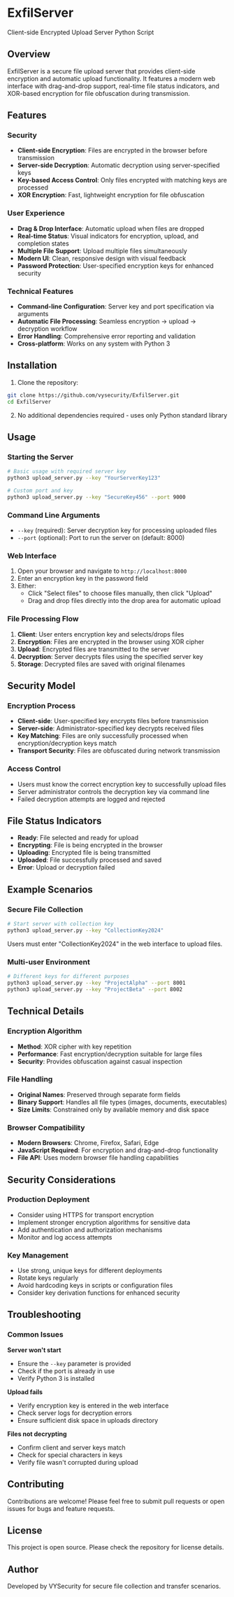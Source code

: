 # ExfilServer
Client-side Encrypted Upload Server Python Script

## Overview

ExfilServer is a secure file upload server that provides client-side encryption and automatic upload functionality. It features a modern web interface with drag-and-drop support, real-time file status indicators, and XOR-based encryption for file obfuscation during transmission.

## Features

### Security
- **Client-side Encryption**: Files are encrypted in the browser before transmission
- **Server-side Decryption**: Automatic decryption using server-specified keys
- **Key-based Access Control**: Only files encrypted with matching keys are processed
- **XOR Encryption**: Fast, lightweight encryption for file obfuscation

### User Experience
- **Drag & Drop Interface**: Automatic upload when files are dropped
- **Real-time Status**: Visual indicators for encryption, upload, and completion states
- **Multiple File Support**: Upload multiple files simultaneously
- **Modern UI**: Clean, responsive design with visual feedback
- **Password Protection**: User-specified encryption keys for enhanced security

### Technical Features
- **Command-line Configuration**: Server key and port specification via arguments
- **Automatic File Processing**: Seamless encryption → upload → decryption workflow
- **Error Handling**: Comprehensive error reporting and validation
- **Cross-platform**: Works on any system with Python 3

## Installation

1. Clone the repository:
```bash
git clone https://github.com/vysecurity/ExfilServer.git
cd ExfilServer
```

2. No additional dependencies required - uses only Python standard library

## Usage

### Starting the Server

```bash
# Basic usage with required server key
python3 upload_server.py --key "YourServerKey123"

# Custom port and key
python3 upload_server.py --key "SecureKey456" --port 9000
```

### Command Line Arguments

- `--key` (required): Server decryption key for processing uploaded files
- `--port` (optional): Port to run the server on (default: 8000)

### Web Interface

1. Open your browser and navigate to `http://localhost:8000`
2. Enter an encryption key in the password field
3. Either:
   - Click "Select files" to choose files manually, then click "Upload"
   - Drag and drop files directly into the drop area for automatic upload

### File Processing Flow

1. **Client**: User enters encryption key and selects/drops files
2. **Encryption**: Files are encrypted in the browser using XOR cipher
3. **Upload**: Encrypted files are transmitted to the server
4. **Decryption**: Server decrypts files using the specified server key
5. **Storage**: Decrypted files are saved with original filenames

## Security Model

### Encryption Process
- **Client-side**: User-specified key encrypts files before transmission
- **Server-side**: Administrator-specified key decrypts received files
- **Key Matching**: Files are only successfully processed when encryption/decryption keys match
- **Transport Security**: Files are obfuscated during network transmission

### Access Control
- Users must know the correct encryption key to successfully upload files
- Server administrator controls the decryption key via command line
- Failed decryption attempts are logged and rejected

## File Status Indicators

- **Ready**: File selected and ready for upload
- **Encrypting**: File is being encrypted in the browser
- **Uploading**: Encrypted file is being transmitted
- **Uploaded**: File successfully processed and saved
- **Error**: Upload or decryption failed

## Example Scenarios

### Secure File Collection
```bash
# Start server with collection key
python3 upload_server.py --key "CollectionKey2024"
```
Users must enter "CollectionKey2024" in the web interface to upload files.

### Multi-user Environment
```bash
# Different keys for different purposes
python3 upload_server.py --key "ProjectAlpha" --port 8001
python3 upload_server.py --key "ProjectBeta" --port 8002
```

## Technical Details

### Encryption Algorithm
- **Method**: XOR cipher with key repetition
- **Performance**: Fast encryption/decryption suitable for large files
- **Security**: Provides obfuscation against casual inspection

### File Handling
- **Original Names**: Preserved through separate form fields
- **Binary Support**: Handles all file types (images, documents, executables)
- **Size Limits**: Constrained only by available memory and disk space

### Browser Compatibility
- **Modern Browsers**: Chrome, Firefox, Safari, Edge
- **JavaScript Required**: For encryption and drag-and-drop functionality
- **File API**: Uses modern browser file handling capabilities

## Security Considerations

### Production Deployment
- Consider using HTTPS for transport encryption
- Implement stronger encryption algorithms for sensitive data
- Add authentication and authorization mechanisms
- Monitor and log access attempts

### Key Management
- Use strong, unique keys for different deployments
- Rotate keys regularly
- Avoid hardcoding keys in scripts or configuration files
- Consider key derivation functions for enhanced security

## Troubleshooting

### Common Issues

**Server won't start**
- Ensure the `--key` parameter is provided
- Check if the port is already in use
- Verify Python 3 is installed

**Upload fails**
- Verify encryption key is entered in the web interface
- Check server logs for decryption errors
- Ensure sufficient disk space in uploads directory

**Files not decrypting**
- Confirm client and server keys match
- Check for special characters in keys
- Verify file wasn't corrupted during upload

## Contributing

Contributions are welcome! Please feel free to submit pull requests or open issues for bugs and feature requests.

## License

This project is open source. Please check the repository for license details.

## Author

Developed by VYSecurity for secure file collection and transfer scenarios.
